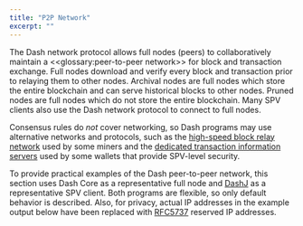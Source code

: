 ```yaml
---
title: "P2P Network"
excerpt: ""
---
```

The Dash network protocol allows full nodes (peers) to collaboratively maintain a <<glossary:peer-to-peer network>> for block and transaction exchange. Full nodes download and verify every block and transaction prior to relaying them to other nodes. Archival nodes are full nodes which store the entire blockchain and can serve historical blocks to other nodes. Pruned nodes are full nodes which do not store the entire blockchain. Many SPV clients also use the Dash network protocol to connect to full nodes.

Consensus rules do _not_ cover networking, so Dash programs may use alternative networks and protocols, such as the [high-speed block relay network](https://www.mail-archive.com/bitcoin-development@lists.sourceforge.net/msg03189.html) used by some miners and the [dedicated transaction information servers](https://github.com/spesmilo/electrum-server) used by some wallets that provide SPV-level security.

To provide practical examples of the Dash peer-to-peer network, this section uses Dash Core as a representative full node and [DashJ](https://github.com/HashEngineering/dashj) as a representative SPV client. Both programs are flexible, so only default behavior is described. Also, for privacy, actual IP addresses in the example output below have been replaced with [RFC5737](http://tools.ietf.org/html/rfc5737) reserved IP addresses.